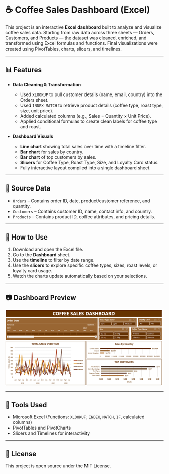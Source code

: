 # ☕ Coffee Sales Dashboard (Excel)

This project is an interactive **Excel dashboard** built to analyze and visualize coffee sales data. Starting from raw data across three sheets — Orders, Customers, and Products — the dataset was cleaned, enriched, and transformed using Excel formulas and functions. Final visualizations were created using PivotTables, charts, slicers, and timelines.

---

## 📊 Features

- **Data Cleaning & Transformation**
  - Used `XLOOKUP` to pull customer details (name, email, country) into the Orders sheet.
  - Used `INDEX-MATCH` to retrieve product details (coffee type, roast type, size, unit price).
  - Added calculated columns (e.g., Sales = Quantity × Unit Price).
  - Applied conditional formulas to create clean labels for coffee type and roast.

- **Dashboard Visuals**
  - **Line chart** showing total sales over time with a timeline filter.
  - **Bar chart** for sales by country.
  - **Bar chart** of top customers by sales.
  - **Slicers** for Coffee Type, Roast Type, Size, and Loyalty Card status.
  - Fully interactive layout compiled into a single dashboard sheet.

---

## 📁 Source Data

- `Orders` – Contains order ID, date, product/customer reference, and quantity.
- `Customers` – Contains customer ID, name, contact info, and country.
- `Products` – Contains product ID, coffee attributes, and pricing details.

---

## 🧭 How to Use

1. Download and open the Excel file.
2. Go to the **Dashboard** sheet.
3. Use the **timeline** to filter by date range.
4. Use the **slicers** to explore specific coffee types, sizes, roast levels, or loyalty card usage.
5. Watch the charts update automatically based on your selections.

---

## 📷 Dashboard Preview

![Coffee Sales Dashboard Screenshot](coffee_dashboard.png)


---

## 📎 Tools Used

- Microsoft Excel (Functions: `XLOOKUP`, `INDEX`, `MATCH`, `IF`, calculated columns)
- PivotTables and PivotCharts
- Slicers and Timelines for interactivity

---

## 📝 License

This project is open source under the MIT License.
